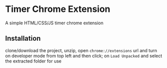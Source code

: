 # Timer Chrome Extension
A simple HTML/CSS/JS timer chrome extension 

## Installation
 clone/download the project, unzip, open `chrome://extensions` url and turn on developer mode from top left and then click; on `Load Unpacked` and select the extracted folder for use
 

